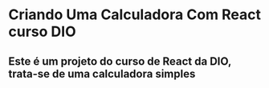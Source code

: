 # Criando Uma Calculadora Com React curso DIO
## Este é um projeto do curso de React da DIO, trata-se de uma calculadora simples
